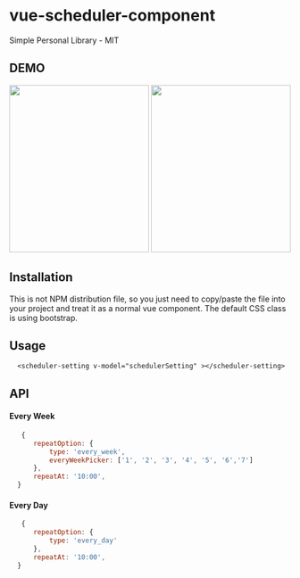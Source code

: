 # vue-scheduler-component

Simple Personal Library - MIT

## DEMO

<img src="https://github.com/RyanDaDeng/vue-scheduler-component/blob/master/31581052959_.pic.jpg" width="250" height="300" />


<img src="https://github.com/RyanDaDeng/vue-scheduler-component/blob/master/21581052950_.pic.jpg" width="250" height="300" />

## Installation

 This is not NPM distribution file, so you just need to copy/paste the file into your project and treat it as a normal vue component.
 The default CSS class is using bootstrap.
 
## Usage

````vue
  <scheduler-setting v-model="schedulerSetting" ></scheduler-setting>
 ````
## API

#### Every Week
````js
   {
      repeatOption: {
          type: 'every_week',
          everyWeekPicker: ['1', '2', '3', '4', '5', '6','7']
      },
      repeatAt: '10:00',
  }
````

#### Every Day
````js
   {
      repeatOption: {
          type: 'every_day'
      },
      repeatAt: '10:00',
  }
````
